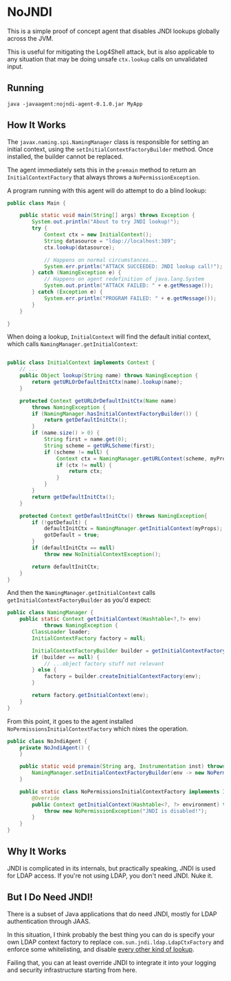 # NoJNDI

This is a simple proof of concept agent that disables JNDI lookups globally across the JVM.

This is useful for mitigating the Log4Shell attack, but is also applicable to any situation that may be doing unsafe `ctx.lookup` calls on unvalidated input.

## Running

```
java -javaagent:nojndi-agent-0.1.0.jar MyApp
```

## How It Works

The `javax.naming.spi.NamingManager` class is responsible for setting an initial context, using the `setInitialContextFactoryBuilder` method.   Once installed, the builder cannot be replaced.

The agent immediately sets this in the `premain` method to return an `InitialContextFactory` that always throws a `NoPermissionException`.

A program running with this agent will do attempt to do a blind lookup:

```java
public class Main {

    public static void main(String[] args) throws Exception {
        System.out.println("About to try JNDI lookup!");
        try {
            Context ctx = new InitialContext();
            String datasource = "ldap://localhost:389";
            ctx.lookup(datasource);

            // Happens on normal circumstances...
            System.err.println("ATTACK SUCCEEDED: JNDI lookup call!");
        } catch (NamingException e) {
            // Happens on agent redefinition of java.lang.System
            System.out.println("ATTACK FAILED: " + e.getMessage());
        } catch (Exception e) {
            System.err.println("PROGRAM FAILED: " + e.getMessage());
        }
    }

}
```

When doing a lookup, `InitialContext` will find the default initial context, which calls `NamingManager.getInitialContext`:

```java

public class InitialContext implements Context {
    // ...
    public Object lookup(String name) throws NamingException {
        return getURLOrDefaultInitCtx(name).lookup(name);
    }

    protected Context getURLOrDefaultInitCtx(Name name)
        throws NamingException {
        if (NamingManager.hasInitialContextFactoryBuilder()) {
            return getDefaultInitCtx();
        }
        if (name.size() > 0) {
            String first = name.get(0);
            String scheme = getURLScheme(first);
            if (scheme != null) {
                Context ctx = NamingManager.getURLContext(scheme, myProps);
                if (ctx != null) {
                    return ctx;
                }
            }
        }
        return getDefaultInitCtx();
    }

    protected Context getDefaultInitCtx() throws NamingException{
        if (!gotDefault) {
            defaultInitCtx = NamingManager.getInitialContext(myProps);
            gotDefault = true;
        }
        if (defaultInitCtx == null)
            throw new NoInitialContextException();

        return defaultInitCtx;
    }
}
```

And then the `NamingManager.getInitialContext` calls `getInitialContextFactoryBuilder` as you'd expect:

```java
public class NamingManager {
    public static Context getInitialContext(Hashtable<?,?> env)
            throws NamingException {
        ClassLoader loader;
        InitialContextFactory factory = null;

        InitialContextFactoryBuilder builder = getInitialContextFactoryBuilder();
        if (builder == null) {
            // ...object factory stuff not relevant
        } else {
            factory = builder.createInitialContextFactory(env);
        }

        return factory.getInitialContext(env);
    }
}
```

From this point, it goes to the agent installed `NoPermissionsInitialContextFactory` which nixes the operation.

```java
public class NoJndiAgent {
    private NoJndiAgent() {
    }

    public static void premain(String arg, Instrumentation inst) throws Exception {
        NamingManager.setInitialContextFactoryBuilder(env -> new NoPermissionsInitialContextFactory());
    }

    public static class NoPermissionsInitialContextFactory implements InitialContextFactory {
        @Override
        public Context getInitialContext(Hashtable<?, ?> environment) throws NamingException {
            throw new NoPermissionException("JNDI is disabled!");
        }
    }
}
```

## Why It Works

JNDI is complicated in its internals, but practically speaking, JNDI is used for LDAP access.  If you're not using LDAP, you don't need JNDI.  Nuke it.

## But I Do Need JNDI!

There is a subset of Java applications that do need JNDI, mostly for LDAP authentication through JAAS.

In this situation, I think probably the best thing you can do is specify your own LDAP context factory to replace `com.sun.jndi.ldap.LdapCtxFactory` and enforce some whitelisting, and disable [every other kind of lookup](https://docs.oracle.com/javase/tutorial/jndi/overview/index.html).

Failing that, you can at least override JNDI to integrate it into your logging and security infrastructure starting from here.

